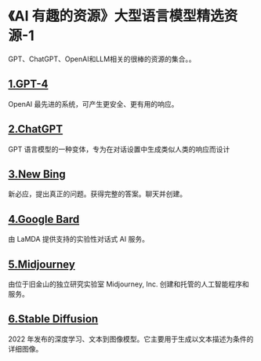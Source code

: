 # 《AI 有趣的资源》大型语言模型精选资源-1

GPT、ChatGPT、OpenAI和LLM相关的很棒的资源的集合。。

## [1.GPT-4](https://openai.com/gpt-4)

OpenAI 最先进的系统，可产生更安全、更有用的响应。

## [2.ChatGPT](https://openai.com/blog/chatgpt)

GPT 语言模型的一种变体，专为在对话设置中生成类似人类的响应而设计

## [3.New Bing](https://news.microsoft.com/the-new-Bing/)

新必应，提出真正的问题。获得完整的答案。聊天并创建。

## [4.Google Bard](https://bard.google.com/)

由 LaMDA 提供支持的实验性对话式 AI 服务。

## [5.Midjourney](https://www.midjourney.com/)

由位于旧金山的独立研究实验室 Midjourney, Inc. 创建和托管的人工智能程序和服务。

## [6.Stable Diffusion](https://github.com/Stability-AI/stablediffusion)

2022 年发布的深度学习、文本到图像模型。它主要用于生成以文本描述为条件的详细图像。
